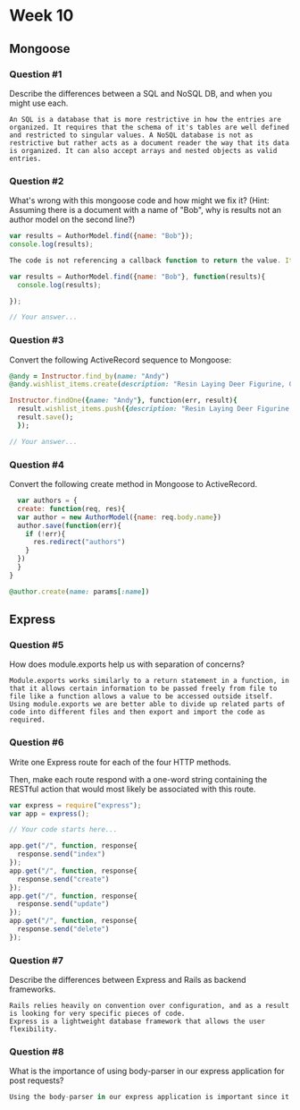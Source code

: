 # Week 10

## Mongoose

### Question #1

Describe the differences between a SQL and NoSQL DB, and when you might use each.

```text
An SQL is a database that is more restrictive in how the entries are organized. It requires that the schema of it's tables are well defined and restricted to singular values. A NoSQL database is not as restrictive but rather acts as a document reader the way that its data is organized. It can also accept arrays and nested objects as valid entries.
```

### Question #2

What's wrong with this mongoose code and how might we fix it?
(Hint: Assuming there is a document with a name of "Bob", why is results not an author model on the second line?)

```js
var results = AuthorModel.find({name: "Bob"});
console.log(results);

The code is not referencing a callback function to return the value. It requires this because mongoose DB is compiled asynchronously.

var results = AuthorModel.find({name: "Bob"}, function(results){
  console.log(results);

});
```

```js
// Your answer...
```

### Question #3

Convert the following ActiveRecord sequence to Mongoose:

```rb
@andy = Instructor.find_by(name: "Andy")
@andy.wishlist_items.create(description: "Resin Laying Deer Figurine, Gold")

Instructor.findOne({name: "Andy"}, function(err, result){
  result.wishlist_items.push({description: "Resin Laying Deer Figurine, Gold"});
  result.save();
  });
```

```js
// Your answer...
```

### Question #4

Convert the following create method in Mongoose to ActiveRecord.

```js
  var authors = {
  create: function(req, res){
  var author = new AuthorModel({name: req.body.name})
  author.save(function(err){
    if (!err){
      res.redirect("authors")
    }
  })
  }  
}
```

```rb
@author.create(name: params[:name])

```
## Express

### Question #5

How does module.exports help us with separation of concerns?

```text
Module.exports works similarly to a return statement in a function, in that it allows certain information to be passed freely from file to file like a function allows a value to be accessed outside itself. Using module.exports we are better able to divide up related parts of code into different files and then export and import the code as required.
```

### Question #6

Write one Express route for each of the four HTTP methods.

Then, make each route respond with a one-word string containing the RESTful action that would most likely be associated with this route.

```js
var express = require("express");
var app = express();

// Your code starts here...

```

```js
app.get("/", function, response{
  response.send("index")
});
app.get("/", function, response{
  response.send("create")
});
app.get("/", function, response{
  response.send("update")
});
app.get("/", function, response{
  response.send("delete")
});
```
### Question #7

Describe the differences between Express and Rails as backend frameworks.

```text
Rails relies heavily on convention over configuration, and as a result is looking for very specific pieces of code.
Express is a lightweight database framework that allows the user flexibility.
```

### Question #8

What is the importance of using body-parser in our express application for post requests?

```js
Using the body-parser in our express application is important since it returns middleware that can process requests made through forms.
```
